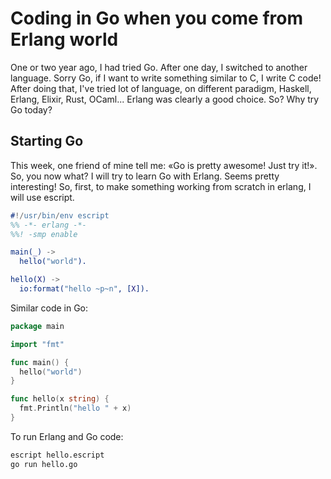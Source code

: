 # Coding in Go when you come from Erlang world

One or  two year ago,  I had  tried Go. After  one day, I  switched to
another language. Sorry Go, if I want to write something similar to C,
I  write C  code! After  doing that,  I've tried  lot of  language, on
different paradigm, Haskell, Erlang, Elixir, Rust, OCaml... Erlang was
clearly a good choice. So? Why try Go today?

## Starting Go

This week, one friend of mine tell me: «Go is pretty awesome! Just try
it!». So,  you now  what? I will  try to learn  Go with  Erlang. Seems
pretty interesting! So, first, to  make something working from scratch
in erlang, I will use escript.

```erlang
#!/usr/bin/env escript
%% -*- erlang -*-
%%! -smp enable

main(_) ->
  hello("world").

hello(X) ->
  io:format("hello ~p~n", [X]).
```

Similar code in Go:

```go
package main

import "fmt"

func main() {
  hello("world")
}

func hello(x string) {
  fmt.Println("hello " + x)
}

```

To run Erlang and Go code:

```sh
escript hello.escript
go run hello.go
```
